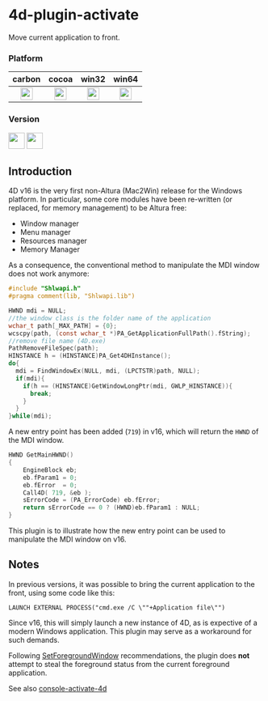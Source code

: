 # 4d-plugin-activate
Move current application to front.

### Platform

| carbon | cocoa | win32 | win64 |
|:------:|:-----:|:---------:|:---------:|
|<img src="https://cloud.githubusercontent.com/assets/1725068/22371562/1b091f0a-e4db-11e6-8458-8653954a7cce.png" width="24" height="24" />|<img src="https://cloud.githubusercontent.com/assets/1725068/22371562/1b091f0a-e4db-11e6-8458-8653954a7cce.png" width="24" height="24" />|<img src="https://cloud.githubusercontent.com/assets/1725068/22371562/1b091f0a-e4db-11e6-8458-8653954a7cce.png" width="24" height="24" />|<img src="https://cloud.githubusercontent.com/assets/1725068/22371562/1b091f0a-e4db-11e6-8458-8653954a7cce.png" width="24" height="24" />|

### Version

<img src="https://cloud.githubusercontent.com/assets/1725068/18940649/21945000-8645-11e6-86ed-4a0f800e5a73.png" width="32" height="32" /> <img src="https://cloud.githubusercontent.com/assets/1725068/18940648/2192ddba-8645-11e6-864d-6d5692d55717.png" width="32" height="32" />

## Introduction

4D v16 is the very first non-Altura (Mac2Win) release for the Windows platform. In particular, some core modules have been re-written (or replaced, for memory management) to be Altura free:

* Window manager
* Menu manager
* Resources manager
* Memory Manager

As a consequence, the conventional method to manipulate the MDI window does not work anymore:

```c
#include "Shlwapi.h"
#pragma comment(lib, "Shlwapi.lib")

HWND mdi = NULL;
//the window class is the folder name of the application
wchar_t path[_MAX_PATH] = {0};
wcscpy(path, (const wchar_t *)PA_GetApplicationFullPath().fString);
//remove file name (4D.exe)
PathRemoveFileSpec(path);
HINSTANCE h = (HINSTANCE)PA_Get4DHInstance();
do{
  mdi = FindWindowEx(NULL, mdi, (LPCTSTR)path, NULL);
  if(mdi){
    if(h == (HINSTANCE)GetWindowLongPtr(mdi, GWLP_HINSTANCE)){
      break;
    }
  }
}while(mdi);
```

A new entry point has been added (``719``) in v16, which will return the ``HWND`` of the MDI window.

```c
HWND GetMainHWND()
{
	EngineBlock eb;
	eb.fParam1 = 0;
	eb.fError  = 0;
	Call4D( 719, &eb );
	sErrorCode = (PA_ErrorCode) eb.fError;
	return sErrorCode == 0 ? (HWND)eb.fParam1 : NULL;
}
```

This plugin is to illustrate how the new entry point can be used to manipulate the MDI window on v16.

## Notes

In previous versions, it was possible to bring the current application to the front, using some code like this:

```
LAUNCH EXTERNAL PROCESS("cmd.exe /C \""+Application file\"")
```

Since v16, this will simply launch a new instance of 4D, as is expective of a modern Windows application. This plugin may serve as a workaround for such demands.

Following [SetForegroundWindow](https://msdn.microsoft.com/en-us/library/windows/desktop/ms633539(v=vs.85).aspx) recommendations, the plugin does **not** attempt to steal the foreground status from the current foreground application.

See also [console-activate-4d](https://github.com/miyako/console-activate-4d)
